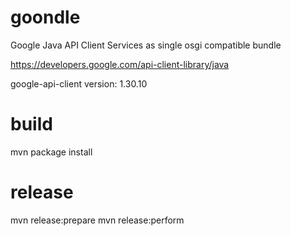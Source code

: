 # goondle
Google Java API Client Services as single osgi compatible bundle

https://developers.google.com/api-client-library/java

google-api-client version: 1.30.10

# build

mvn package install

# release
mvn release:prepare
mvn release:perform